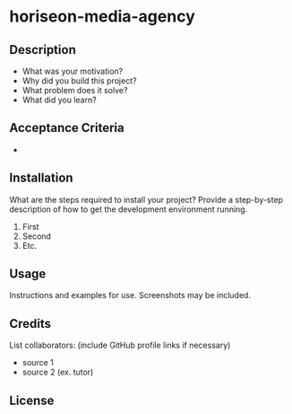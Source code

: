 # horiseon-media-agency

## Description

- What was your motivation?
- Why did you build this project?
- What problem does it solve?
- What did you learn?


## Acceptance Criteria

- 


## Installation

What are the steps required to install your project? Provide a step-by-step description of how to get the development environment running.
1. First
2. Second
3. Etc.


## Usage

Instructions and examples for use. Screenshots may be included.


## Credits

 List collaborators: (include GitHub profile links if necessary)
- source 1
- source 2 (ex. tutor)


## License